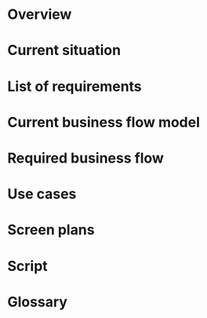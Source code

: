 # Overview

# Current situation

# List of requirements

# Current business flow model

# Required business flow

# Use cases

# Screen plans

# Script

# Glossary
